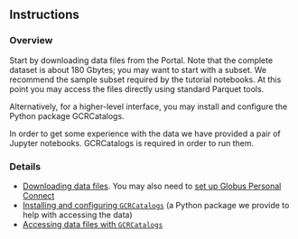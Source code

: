 ## Instructions

### Overview

Start by downloading data files from the Portal. Note that the complete dataset is about 180 Gbytes; you may want to start with a subset. We recommend the sample subset required by the tutorial notebooks. At this point you may access the files directly using standard Parquet tools.

Alternatively, for a higher-level interface, you may install and configure the Python package GCRCatalogs.

In order to get some experience with the data we have provided a pair of Jupyter notebooks. GCRCatalogs is required in order to run them.

### Details

- [Downloading data files](01_download_data_files.md). You may also need to [set up Globus Personal Connect](02_setup_globus_personal_connect.md)
- [Installing and configuring `GCRCatalogs`](03_install_gcr_catalogs.md) (a Python package we provide to help with accessing the data) 
- [Accessing data files with `GCRCatalogs`](04_access_data_files_with_gcr_catalogs.md)
